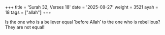 +++
title = 'Surah 32, Verses 18'
date = '2025-08-27'
weight = 3521
ayah = 18
tags = ["allah"]
+++

Is the one who is a believer equal ˹before Allah˺ to the one who is rebellious? They are not equal!